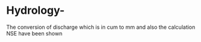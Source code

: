 # Hydrology-
The conversion of discharge which is in cum to mm and also the calculation NSE have been shown 
